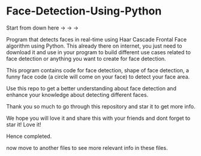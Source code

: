 # Face-Detection-Using-Python

Start from down here -> -> ->

Program that detects faces in real-time using Haar Cascade Frontal Face algorithm using Python. This already there on internet, you just need to download it and use in your program to build different use cases related to face detection or anything you want to create for face detection.

This program contains code for face detection, shape of face detection, a funny face code (a circle will come on your face) to detect your face area.

Use this repo to get a better understanding about face detection and enhance your knowledge about detecting different faces.


Thank you so much to go through this repository and star it to get more info.

We hope you will love it and share this with your friends and dont forget to star it! Love it!

Hence completed.

now move to another files to see more relevant info in these files.
